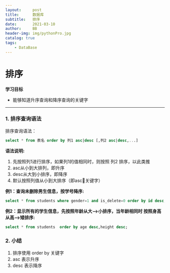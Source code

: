 ```yaml
---
layout:     post
title:      数据库
subtitle:   排序
date:       2021-03-10
author:     BB
header-img: img/pythonPro.jpg
catalog: true
tags:
    - DataBase
---
```


排序
============
**学习目标**

* 能够知道升序查询和降序查询的关键字

---

### 1. 排序查询语法

排序查询语法：

```sql
select * from 表名 order by 列1 asc|desc [,列2 asc|desc,...]
```

**语法说明:**

1. 先按照列1进行排序，如果列1的值相同时，则按照 列2 排序，以此类推
2. asc从小到大排列，即升序
3. desc从大到小排序，即降序
4. 默认按照列值从小到大排序（即asc关键字）

**例1：查询未删除男生信息，按学号降序:**

```sql
select * from students where gender=1 and is_delete=0 order by id desc;
```

**例2：显示所有的学生信息，先按照年龄从大--&gt;小排序，当年龄相同时 按照身高从高--&gt;矮排序:**

```sql
select * from students  order by age desc,height desc;
```

### 2. 小结

1. 排序使用 order by 关键字
2. asc 表示升序 
3. desc 表示降序



